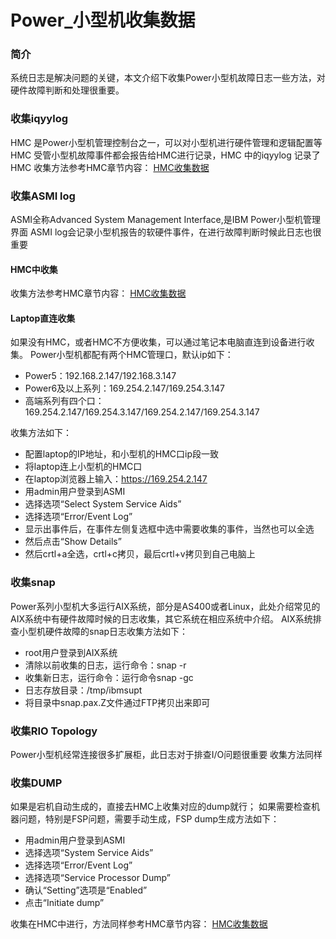 # Power_小型机收集数据
### 简介
系统日志是解决问题的关键，本文介绍下收集Power小型机故障日志一些方法，对硬件故障判断和处理很重要。
### 收集iqyylog
HMC 是Power小型机管理控制台之一，可以对小型机进行硬件管理和逻辑配置等
HMC 受管小型机故障事件都会报告给HMC进行记录，HMC 中的iqyylog 记录了HMC
收集方法参考HMC章节内容：
[HMC收集数据](https://bond-huang.github.io/huang/01-IBM_Power_System/01-HMC/01-HMC%E6%94%B6%E9%9B%86%E6%95%B0%E6%8D%AE.html)
### 收集ASMI log
ASMI全称Advanced System Management Interface,是IBM Power小型机管理界面
ASMI log会记录小型机报告的软硬件事件，在进行故障判断时候此日志也很重要
#### HMC中收集
收集方法参考HMC章节内容：
[HMC收集数据](https://bond-huang.github.io/huang/01-IBM_Power_System/01-HMC/01-HMC%E6%94%B6%E9%9B%86%E6%95%B0%E6%8D%AE.html)
#### Laptop直连收集
如果没有HMC，或者HMC不方便收集，可以通过笔记本电脑直连到设备进行收集。
Power小型机都配有两个HMC管理口，默认ip如下：
- Power5：192.168.2.147/192.168.3.147
- Power6及以上系列：169.254.2.147/169.254.3.147
- 高端系列有四个口：169.254.2.147/169.254.3.147/169.254.2.147/169.254.3.147

收集方法如下：
- 配置laptop的IP地址，和小型机的HMC口ip段一致
- 将laptop连上小型机的HMC口
- 在laptop浏览器上输入：https://169.254.2.147
- 用admin用户登录到ASMI 
- 选择选项“Select System Service Aids”
- 选择选项“Error/Event Log”
- 显示出事件后，在事件左侧复选框中选中需要收集的事件，当然也可以全选
- 然后点击“Show Details”
- 然后crtl+a全选，crtl+c拷贝，最后crtl+v拷贝到自己电脑上

### 收集snap
Power系列小型机大多运行AIX系统，部分是AS400或者Linux，此处介绍常见的AIX系统中有硬件故障时候的日志收集，其它系统在相应系统中介绍。
AIX系统排查小型机硬件故障的snap日志收集方法如下：
- root用户登录到AIX系统
- 清除以前收集的日志，运行命令：snap -r
- 收集新日志，运行命令：运行命令snap -gc
- 日志存放目录：/tmp/ibmsupt
- 将目录中snap.pax.Z文件通过FTP拷贝出来即可

### 收集RIO Topology
Power小型机经常连接很多扩展柜，此日志对于排查I/O问题很重要
收集方法同样
### 收集DUMP
如果是宕机自动生成的，直接去HMC上收集对应的dump就行；
如果需要检查机器问题，特别是FSP问题，需要手动生成，FSP dump生成方法如下：
- 用admin用户登录到ASMI 
- 选择选项“System Service Aids”
- 选择选项“Error/Event Log”
- 选择选项“Service Processor Dump”
- 确认“Setting”选项是“Enabled”
- 点击“Initiate dump”

收集在HMC中进行，方法同样参考HMC章节内容：
[HMC收集数据](https://bond-huang.github.io/huang/01-IBM_Power_System/01-HMC/01-HMC%E6%94%B6%E9%9B%86%E6%95%B0%E6%8D%AE.html)
